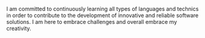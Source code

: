  I am committed to continuously learning all types of languages and technics in order to contribute to the development of innovative and reliable software solutions. I am here to embrace challenges and overall embrace my creativity. 


<!---
Aj518480/Aj518480 is a ✨ special ✨ repository because its `README.md` (this file) appears on your GitHub profile.
You can click the Preview link to take a look at your changes.
--->
